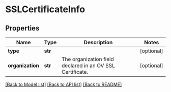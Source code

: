 # SSLCertificateInfo

## Properties
Name | Type | Description | Notes
------------ | ------------- | ------------- | -------------
**type** | **str** |  | [optional] 
**organization** | **str** | The organization field declared in an OV SSL Certificate. | [optional] 

[[Back to Model list]](../../SDK/csp-api/README.md#documentation-for-models) [[Back to API list]](../../SDK/csp-api/README.md#documentation-for-api-endpoints) [[Back to README]](../../SDK/csp-api/README.md)

